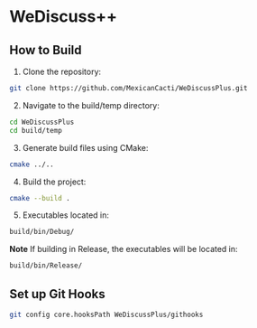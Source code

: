 # WeDiscuss++

## How to Build
1. Clone the repository:
```bash
git clone https://github.com/MexicanCacti/WeDiscussPlus.git
```

2. Navigate to the build/temp directory:
```bash
cd WeDiscussPlus
cd build/temp
```

3. Generate build files using CMake:
```bash
cmake ../..
```

4. Build the project:
```bash
cmake --build .
```

5. Executables located in:
```bash
build/bin/Debug/
```
**Note** If building in Release, the executables will be located in:
```bash
build/bin/Release/
```

## Set up Git Hooks
```bash
git config core.hooksPath WeDiscussPlus/githooks
```